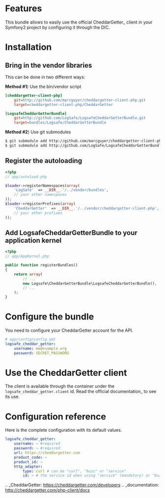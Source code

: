 Features
========

This bundle allows to easily use the official CheddarGetter_ client in your
Symfony2 project by configuring it through the DIC.

Installation
============

Bring in the vendor libraries
-----------------------------

This can be done in two different ways:

**Method #1**) Use the bin/vendor script

```ini
[cheddargetter-client-php]
    git=http://github.com/marcguyer/cheddargetter-client-php.git
    target=cheddargetter-client-php/CheddarGetter

[LogsafeCheddarGetterBundle]
    git=http://github.com/LogSafe/LogsafeCheddarGetterBundle.git
    target=bundles/Logsafe/CheddarGetterBundle
```

**Method #2**) Use git submodules

```bash
$ git submodule add http://github.com/marcguyer/cheddargetter-client-php.git vendor/cheddargetter-client-php/CheddarGetter
$ git submodule add http://github.com/LogSafe/LogsafeCheddarGetterBundle.git vendor/bundles/Logsafe/CheddarGetterBundle
```

Register the autoloading
------------------------

```php
<?php
// app/autoload.php

$loader->registerNamespaces(array(
    'LogSafe'  => __DIR__.'/../vendor/bundles',
    // your other namespaces
));
$loader->registerPrefixes(array(
    'CheddarGetter'  => __DIR__.'/../vendor/cheddargetter-client-php',
    // your other prefixes
));
```

Add LogsafeCheddarGetterBundle to your application kernel
---------------------------------------------------------

```php
<?php
// app/AppKernel.php

public function registerBundles()
{
    return array(
        // ...
        new Logsafe\CheddarGetterBundle\LogsafeCheddarGetterBundle(),
        // ...
    );
}
```

Configure the bundle
====================

You need to configure your CheddarGetter account for the API.

```yaml
# app/config/config.yml
logsafe_cheddar_getter:
    username: me@example.org
    password: SECRET_PASSWORD
```

Use the CheddarGetter client
============================

The client is available through the container under the ``logsafe_cheddar_getter.client``
id. Read the official documentation_ to see its use.

Configuration reference
=======================

Here is the complete configuration with its default values.

```yaml
logsafe_cheddar_getter:
    username: ~ #required
    password: ~ #required
    url: https://cheddargetter.com
    product_code: ~
    product_id: ~
    http_adapter:
        type: curl # can be "curl", "buzz" or "service"
        id: ~ # the service id when using "service" (mandatory) or "buzz" (optional)
```

.. _CheddarGetter: https://cheddargetter.com/developers
.. _documentation: http://cheddargetter.com/php-client/docs
